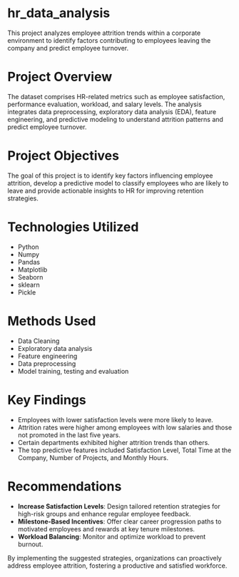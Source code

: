 # hr_data_analysis
This project analyzes employee attrition trends within a corporate environment to identify factors contributing to employees leaving the company and predict employee turnover.

# Project Overview
The dataset comprises HR-related metrics such as employee satisfaction, performance evaluation, workload, and salary levels. The analysis integrates data preprocessing, exploratory data analysis (EDA), feature engineering, and predictive modeling to understand attrition patterns and predict employee turnover.

# Project Objectives
The goal of this project is to identify key factors influencing employee attrition, develop a predictive model to classify employees who are likely to leave and provide actionable insights to HR for improving retention strategies.

# Technologies Utilized
- Python
- Numpy
- Pandas
- Matplotlib
- Seaborn
- sklearn
- Pickle

# Methods Used
- Data Cleaning
- Exploratory data analysis
- Feature engineering
- Data preprocessing
- Model training, testing and evaluation

# Key Findings
- Employees with lower satisfaction levels were more likely to leave.
- Attrition rates were higher among employees with low salaries and those not promoted in the last five years.
- Certain departments exhibited higher attrition trends than others.
- The top predictive features included Satisfaction Level, Total Time at the Company, Number of Projects, and Monthly Hours.
  
# Recommendations
- **Increase Satisfaction Levels**: Design tailored retention strategies for high-risk groups and enhance regular employee feedback.
- **Milestone-Based Incentives**: Offer clear career progression paths to motivated employees and rewards at key tenure milestones.
- **Workload Balancing**: Monitor and optimize workload to prevent burnout.

By implementing the suggested strategies, organizations can proactively address employee attrition, fostering a productive and satisfied workforce.
